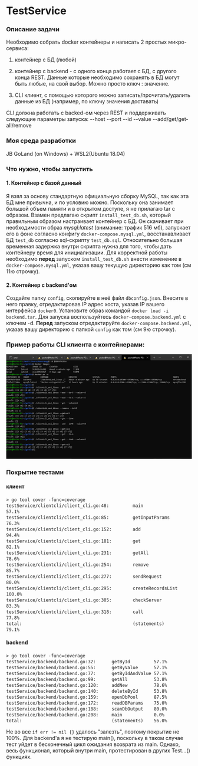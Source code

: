 # TestService

### Описание задачи

Необходимо собрать docker контейнеры и написать 2 простых микро-сервиса:

1) контейнер с БД (любой)

2) контейнер с backend - с одного конца работает с БД, с другого конца REST. Данные которые необходимо сохранять в БД могут быть любые, на свой выбор. Можно просто ключ : значение.

3) CLI клиент, с помощью которого можно записать/прочитать/удалить данные из БД (например, по ключу значения доставать)

CLI должна работать с backed-ом через REST и поддерживать следующие параметры запуска: --host --port --id --value --add/get/get-all/remove

### Моя среда разработки

JB GoLand (on Windows) + WSL2(Ubuntu 18.04)

### Что нужно, чтобы запустить

#### 1. Контейнер с базой данный

Я взял за основу стандартную официальную сборку MySQL, так как эта БД мне привычна, и по условию можно. Поскольку она занимает большой объем памяти и в открытом доступе, я не прилагаю tar с образом. Взамен предлагаю скрипт `install_test_db.sh`, который правильным образом настраивает контейнер с БД. 
Он скачивает при необходимости образ *mysql:latest* (внимание: трафик 516 мб), запускает его в фоне согласно конфигу `docker-compose.mysql.yml`, восстанавливает БД `test_db` согласно sql-скрипту `test_db.sql`. Относительно большая временная задержка внутри скрипта нужна для того, чтобы дать контейнеру время для инициализации.
Для корректной работы необходимо **перед** запуском `install_test_db.sh` внести изменение в `docker-compose.mysql.yml`, указав вашу текущую директорию как том (см 11ю строчку). 

#### 2. Контейнер с backend'ом

Создайте папку `config`, скопируйте в неё файл `dbconfig.json`. Внесите в него правку, отредактировав IP адрес хоста, указав IP вашего интерфейса `docker0`.
Установите образ командой `docker load -i backend.tar`. Для запуска воспользуйтесь `docker-compose.backend.yml` с ключем -d. **Перед** запуском отредактируйте `docker-compose.backend.yml`, указав вашу  директорию с папкой  `config` как том (см 9ю строчку). 

### Пример работы CLI клиента с контейнерами:

![test run](./scrn1.png)

### Покрытие тестами

#### клиент

```
> go tool cover -func=coverage
testService/clientcli/client_cli.go:48:         main                    57.1%
testService/clientcli/client_cli.go:85:         getInputParams          76.3%
testService/clientcli/client_cli.go:152:        add                     94.4%
testService/clientcli/client_cli.go:181:        get                     82.1%
testService/clientcli/client_cli.go:231:        getAll                  78.6%
testService/clientcli/client_cli.go:254:        remove                  85.7%
testService/clientcli/client_cli.go:277:        sendRequest             80.0%
testService/clientcli/client_cli.go:295:        createRecordsList       100.0%
testService/clientcli/client_cli.go:305:        checkServer             83.3%
testService/clientcli/client_cli.go:318:        call                    77.8%
total:                                          (statements)            79.1%
```

#### backend

```
> go tool cover -func=coverage
testService/backend/backend.go:32:      getById         57.1%
testService/backend/backend.go:55:      getByValue      57.1%
testService/backend/backend.go:77:      getByIdAndValue 57.1%
testService/backend/backend.go:99:      getAll          53.8%
testService/backend/backend.go:120:     addNew          78.6%
testService/backend/backend.go:140:     deleteById      53.8%
testService/backend/backend.go:159:     openDbPool      87.5%
testService/backend/backend.go:172:     readDBParams    75.0%
testService/backend/backend.go:188:     scanDbOutput    80.0%
testService/backend/backend.go:208:     main            0.0%
total:                                  (statements)    56.0%

```

Не во все `if err != nil {}` удалось "залезть", поэтому покрытие не 100%. Для backend'а я не тестирую main(), поскольку в таком случае тест уйдет в бесконечный цикл ожидания возврата из main. Однако, весь функционал, который внутри main, протестирован в других Test...() функциях.
